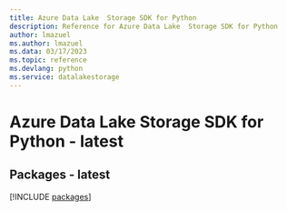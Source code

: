 ```yaml
---
title: Azure Data Lake  Storage SDK for Python
description: Reference for Azure Data Lake  Storage SDK for Python
author: lmazuel
ms.author: lmazuel
ms.data: 03/17/2023
ms.topic: reference
ms.devlang: python
ms.service: datalakestorage
---
```

# Azure Data Lake  Storage SDK for Python - latest
## Packages - latest
[!INCLUDE [packages](data-lake--storage-index.md)]